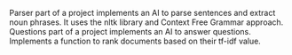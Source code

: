 Parser part of a project implements an AI to parse sentences and extract noun phrases. It uses the nltk library and Context Free Grammar approach.
Questions part of a project implements an AI to answer questions. Implements a function to rank documents based on their tf-idf value.
